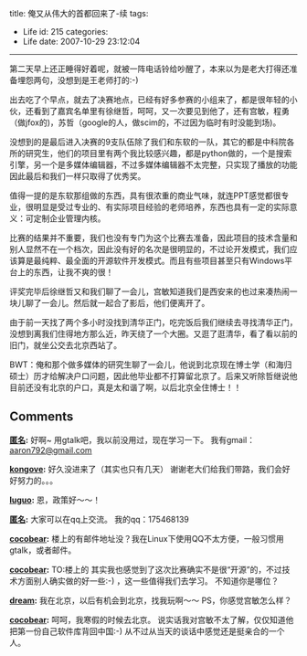 title: 俺又从伟大的首都回来了-续
tags:
  - Life
id: 215
categories:
  - Life
date: 2007-10-29 23:12:04
---

第二天早上还正睡得好着呢，就被一阵电话铃给吵醒了，本来以为是老大打得还准备埋怨两句，没想到是王老师打的:-)

出去吃了个早点，就去了决赛地点，已经有好多参赛的小组来了，都是很年轻的小伙，还看到了嘉宾名单里有徐继哲，呵呵，又一次要见到他了，还有宫敏，程勇（做jfox的)，苏哲（google的人，做scim的，不过因为临时有时没能到场)。

没想到的是最后进入决赛的9支队伍除了我们和东软的一队，其它的都是中科院各所的研究生，他们的项目里有两个我比较感兴趣，都是python做的，一个是搜索引擎，另一个是多媒体编辑器，不过多媒体编辑器不太完整，只实现了播放的功能因此最后和我们一样只取得了优秀奖。

值得一提的是东软那组做的东西，具有很浓重的商业气味，就连PPT感觉都很专业，很明显是受过专业的、有实际项目经验的老师培养，东西也具有一定的实际意义：可定制企业管理内核。

比赛的结果并不重要，我们也没有专门为这个比赛去准备，因此项目的技术含量和别人显然不在一个档次，因此没有好的名次是很明显的，不过论开发模式，我们应该算是最纯粹、最全面的开源软件开发模式。而且有些项目甚至只有Windows平台上的东西，让我不爽的很！

评奖完毕后徐继哲又和我们聊了一会儿，宫敏知道我们是西安来的也过来凑热闹一块儿聊了一会儿。然后就一起合了影后，他们便离开了。

由于前一天找了两个多小时没找到清华正门，吃完饭后我们继续去寻找清华正门，没想到离我们住得地方那么近，昨天绕了一个大圈。又逛了逛清华，看了看以前的旧门，就坐公交去北京西站了。

BWT：俺和那个做多媒体的研究生聊了一会儿，他说到北京现在博士学（和海归硕士）历才给解决户口问题，因此他毕业都不打算留北京了。后来又听除哲继说他目前还没有北京的户口，真是太和谐了啊，以后北京全住博士！！
## Comments

**[匿名](#2285 "2007-11-07 10:13:23"):** 好啊~ 用gtalk吧，我以前没用过，现在学习一下。 我有gmail： aaron792@gmail.com

**[kongove](#2239 "2007-11-04 20:53:09"):** 好久没进来了（其实也只有几天） 谢谢老大们给我们带路，我们会好好努力的。。。

**[luguo](#2164 "2007-10-31 13:02:14"):** 恩，政策好～～！

**[匿名](#2266 "2007-11-06 10:13:00"):** 大家可以在qq上交流。 我的qq：175468139

**[cocobear](#2268 "2007-11-06 11:33:47"):** 楼上的有邮件地址没？我在Linux下使用QQ不太方便，一般习惯用gtalk，或者邮件。

**[cocobear](#2257 "2007-11-05 18:55:26"):** TO:楼上的 其实我也感觉到了这次比赛确实不是很“开源”的，不过技术方面别人确实做的好一些:-) ，这一些值得我们去学习。 不知道你是哪位？

**[dream](#2838 "2008-01-02 13:45:37"):** 我在北京，以后有机会到北京，找我玩啊～～ PS，你感觉宫敏怎么样？

**[cocobear](#2844 "2008-01-02 22:19:47"):** 呵呵，我寒假的时候去北京。 说实话我对宫敏不太了解，仅仅知道他把第一份自己软件库背回中国:-) 从不过从当天的谈话中感觉还是挺亲合的一个人。

